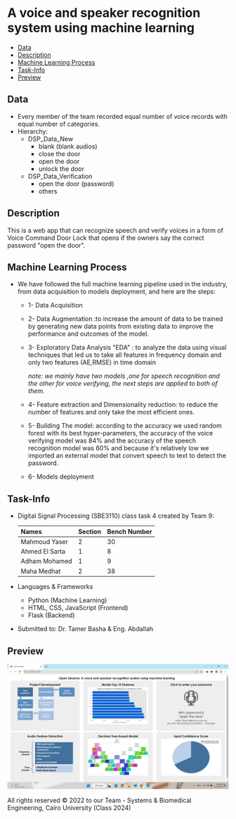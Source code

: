 
# A voice and speaker recognition system using machine learning

  - [Data](#data)
  - [Description](#description)
  - [Machine Learning Process](#machine-learning-process)
  - [Task-Info](#task-info)
  - [Preview](#preview)

## Data
- Every member of the team recorded equal number of voice records with equal number of categories. 
- Hierarchy:
  - DSP_Data_New
    - blank (blank audios)
    - close the door
    - open the door
    - unlock the door
  - DSP_Data_Verification
    - open the door (password)
    - others

## Description
   This is a web app that can recognize speech and verify voices in a form of Voice Command Door Lock that opens if the owners say the correct password "open the door".

## Machine Learning Process
 - We have followed the full machine learning pipeline used in the industry, from data acquisition to models deployment, and here are the steps:
    - 1- Data Acquisition 
    - 2- Data Augmentation :to increase the amount of data to be trained by generating new data points from existing data to improve the performance and outcomes of the model.
    - 3- Exploratory Data Analysis "EDA" : to analyze the data using visual techniques that led us to take all features in frequency domain and only two features (AE,RMSE) in time domain

      *note: we mainly have two models ,one for speech recognition and the other for voice verifying, the next steps are applied to both of them.*

    - 4- Feature extraction and Dimensionality reduction:
    to reduce the number of features and only take the most efficient ones.
    - 5- Building The model: according to the accuracy we used random forest with its best hyper-parameters,
    the accuracy of the voice verifying model was 84% and the accuracy of the speech recognition model was 60% and because it's relatively low we imported an external model that convert speech to text to detect the password.
    - 6- Models deployment




 

## Task-Info
- Digital Signal Processing (SBE3110) class task 4 created by Team 9:

  | Names               | Section | Bench Number |
  | ------------------- |--------------| ------------ |
  | Mahmoud Yaser       |    2    | 30           |
  | Ahmed El Sarta      |    1    | 8            |
  | Adham Mohamed       |    1    | 9            |
  | Maha Medhat         |    2    | 38           |


- Languages & Frameworks
  - Python (Machine Learning)
  - HTML, CSS, JavaScript (Frontend)
  - Flask (Backend)

- Submitted to: Dr. Tamer Basha & Eng. Abdallah

## Preview
  
  ![Alt text](static\assets\web.png)



All rights reserved © 2022 to our Team - Systems & Biomedical Engineering, Cairo University (Class 2024)
